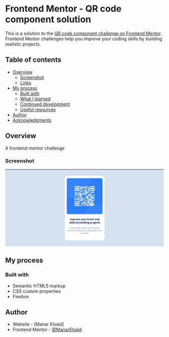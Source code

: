 # Frontend Mentor - QR code component solution

This is a solution to the [QR code component challenge on Frontend Mentor](https://www.frontendmentor.io/challenges/qr-code-component-iux_sIO_H). Frontend Mentor challenges help you improve your coding skills by building realistic projects. 

## Table of contents

- [Overview](#overview)
  - [Screenshot](#screenshot)
  - [Links](#links)
- [My process](#my-process)
  - [Built with](#built-with)
  - [What I learned](#what-i-learned)
  - [Continued development](#continued-development)
  - [Useful resources](#useful-resources)
- [Author](#author)
- [Acknowledgments](#acknowledgments)


## Overview
A frontend mentor challenge 
### Screenshot

![](./screenshot.png)


## My process

### Built with

- Semantic HTML5 markup
- CSS custom properties
- Flexbox



## Author

- Website - [Manar Elsaid]
- Frontend Mentor - [@ManarElsaid](https://www.frontendmentor.io/profile/ManarElsaid)

